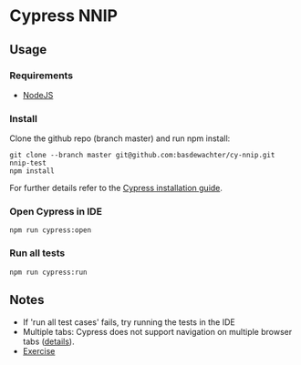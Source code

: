 # Cypress NNIP

## Usage

### Requirements
* [NodeJS](https://nodejs.org/en/download/)


### Install

Clone the github repo (branch master) and run npm install:
```
git clone --branch master git@github.com:basdewachter/cy-nnip.git nnip-test
npm install
```
For further details refer to the [Cypress installation guide]((https://docs.cypress.io/guides/getting-started/installing-cypress)).

### Open Cypress in IDE
```
npm run cypress:open
````

### Run all tests

```
npm run cypress:run
````


## Notes
* If 'run all test cases' fails, try running the tests in the IDE
* Multiple tabs: Cypress does not support navigation on multiple browser tabs ([details](https://docs.cypress.io/guides/references/trade-offs#Multiple-tabs)). 
* [Exercise](https://github.com/mMeijden/qa-exercise/blob/main/README.md)
  
  
